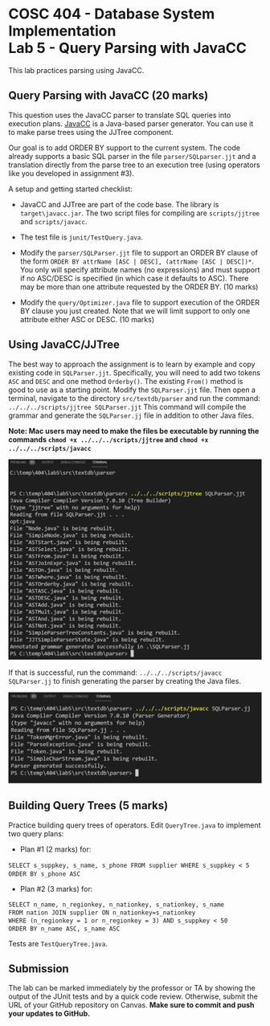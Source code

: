 # COSC 404 - Database System Implementation<br>Lab 5 - Query Parsing with JavaCC

This lab practices parsing using JavaCC.

## Query Parsing with JavaCC (20 marks)

This question uses the JavaCC parser to translate SQL queries into execution plans.  [JavaCC](https://javacc.github.io/javacc/) is a Java-based parser generator.  You can use it to make parse trees using the JJTree component.  

Our goal is to add ORDER BY support to the current system.  The code already supports a basic SQL parser in the file `parser/SQLparser.jjt` and a translation directly from the parse tree to an execution tree (using operators like you developed in assignment #3).

A setup and getting started checklist:

- JavaCC and JJTree are part of the code base. The library is `target\javacc.jar`. The two script files for compiling are `scripts/jjtree` and `scripts/javacc`.

- The test file is `junit/TestQuery.java`.

- Modify the `parser/SQLParser.jjt` file to support an ORDER BY clause of the form `ORDER BY attrName [ASC | DESC], (attrName [ASC | DESC])*`. You only will specify attribute names (no expressions) and must support if no ASC/DESC is specified (in which case it defaults to ASC).  There may be more than one attribute requested by the ORDER BY. (10 marks)

- Modify the `query/Optimizer.java` file to support execution of the ORDER BY clause you just created.  Note that we will limit support to only one attribute either ASC or DESC. (10 marks)

## Using JavaCC/JJTree

The best way to approach the assignment is to learn by example and copy existing code in `SQLParser.jjt`. Specifically, you will need to add two tokens `ASC` and `DESC` and one method `Orderby()`. The existing `From()` method is good to use as a starting point. Modify the `SQLParser.jjt` file. Then open a terminal, navigate to the directory `src/textdb/parser` and run the command: `../../../scripts/jjtree SQLParser.jjt`  This command will compile the grammar and generate the `SQLParser.jj` file in addition to other Java files.

**Note: Mac users may need to make the files be executable by running the commands `chmod +x ../../../scripts/jjtree` and `chmod +x ../../../scripts/javacc`**


![JJTree command](img/jjtree.png)

If that is successful, run the command: `../../../scripts/javacc SQLParser.jj` to finish generating the parser by creating the Java files.

![JavaCC command](img/javacc.png)

## Building Query Trees (5 marks)

Practice building query trees of operators. Edit `QueryTree.java` to implement two query plans:

- Plan #1 (2 marks) for:

```SELECT s_suppkey, s_name, s_phone FROM supplier WHERE s_suppkey < 5 ORDER BY s_phone ASC```

- Plan #2 (3 marks) for:

```
SELECT n_name, n_regionkey, n_nationkey, s_nationkey, s_name
FROM nation JOIN supplier ON n_nationkey=s_nationkey
WHERE (n_regionkey = 1 or n_regionkey = 3) AND s_suppkey < 50
ORDER BY n_name ASC, s_name ASC
```
   
 Tests are `TestQueryTree.java`.
 
## Submission

The lab can be marked immediately by the professor or TA by showing the output of the JUnit tests and by a quick code review.  Otherwise, submit the URL of your GitHub repository on Canvas. **Make sure to commit and push your updates to GitHub.**
